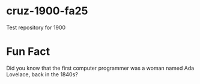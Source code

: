 # cruz-1900-fa25
Test repository for 1900

# Fun Fact

Did you know that the first computer
programmer was a woman named Ada Lovelace, 
back in the 1840s?
